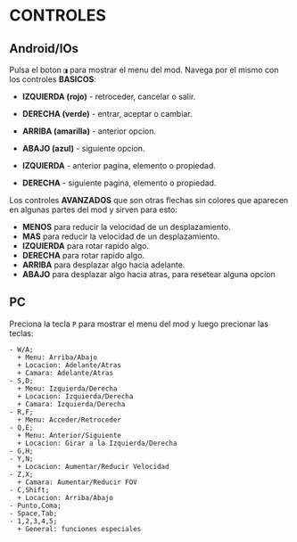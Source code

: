 # CONTROLES

## Android/IOs
Pulsa el boton `◨` para mostrar el menu del mod.
Navega por el mismo con los controles **BASICOS**:

 * **IZQUIERDA (rojo)** - retroceder, cancelar o salir.
 * **DERECHA (verde)** - entrar, aceptar o cambiar.
 * **ARRIBA (amarilla)** - anterior opcion.
 * **ABAJO (azul)** - siguiente opcion.

 * **IZQUIERDA** - anterior pagina, elemento o propiedad.
 * **DERECHA** - siguiente pagina, elemento o propiedad.

Los controles **AVANZADOS** que son otras flechas sin colores que aparecen en algunas partes del mod y sirven para esto:

 * **MENOS** para reducir la velocidad de un desplazamiento.
 * **MAS** para reducir la velocidad de un desplazamiento.
 * **IZQUIERDA** para rotar rapido algo.
 * **DERECHA** para rotar rapido algo.
 * **ARRIBA** para desplazar algo hacia adelante.
 * **ABAJO** para desplazar algo hacia atras, para resetear alguna opcion

## PC
Preciona la tecla `P` para mostrar el menu del mod y luego precionar las teclas:

    - W/A;
      + Menu: Arriba/Abajo
      + Locacion: Adelante/Atras
      + Camara: Adelante/Atras
    - S,D;
      + Menu: Izquierda/Derecha
      + Locacion: Izquierda/Derecha
      + Camara: Izquierda/Derecha
    - R,F;
      + Menu: Acceder/Retroceder
    - Q,E;
      + Menu: Anterior/Siguiente
      + Locacion: Girar a la Izquierda/Derecha
    - G,H;
    - Y,N;
      + Locacion: Aumentar/Reducir Velocidad
    - Z,X;
      + Camara: Aumentar/Reducir FOV
    - C,Shift;
      + Locacion: Arriba/Abajo
    - Punto,Coma;
    - Space,Tab;
    - 1,2,3,4,5;
      + General: funciones especiales